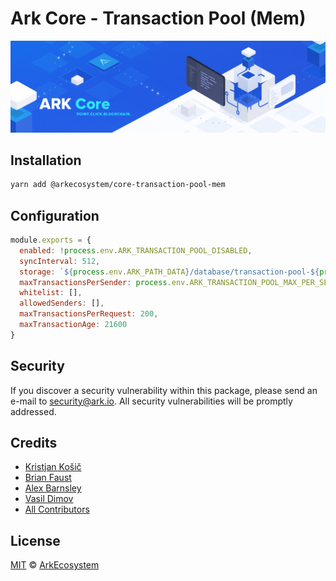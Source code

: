 # Ark Core - Transaction Pool (Mem)

<p align="center">
    <img src="../../banner.png" />
</p>

## Installation

```bash
yarn add @arkecosystem/core-transaction-pool-mem
```

## Configuration

```js
module.exports = {
  enabled: !process.env.ARK_TRANSACTION_POOL_DISABLED,
  syncInterval: 512,
  storage: `${process.env.ARK_PATH_DATA}/database/transaction-pool-${process.env.ARK_NETWORK_NAME}.sqlite`,
  maxTransactionsPerSender: process.env.ARK_TRANSACTION_POOL_MAX_PER_SENDER || 300,
  whitelist: [],
  allowedSenders: [],
  maxTransactionsPerRequest: 200,
  maxTransactionAge: 21600
}
```

## Security

If you discover a security vulnerability within this package, please send an e-mail to security@ark.io. All security vulnerabilities will be promptly addressed.

## Credits

- [Kristjan Košič](https://github.com/kristjank)
- [Brian Faust](https://github.com/faustbrian)
- [Alex Barnsley](https://github.com/alexbarnsley)
- [Vasil Dimov](https://github.com/vasild)
- [All Contributors](../../../../contributors)

## License

[MIT](LICENSE) © [ArkEcosystem](https://ark.io)
